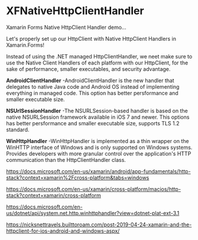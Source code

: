 # XFNativeHttpClientHandler
Xamarin Forms Native HttpClient Handler demo...

Let's properly set up our HttpClient with Native HttpClient Handlers in Xamarin.Forms!

Instead of using the .NET managed HttpClientHandler, we neet make sure to use the Native Client Handlers of each platform with our HttpClient, for the sake of performance, smaller executables, and security advantage.

**AndroidClientHandler**
-AndroidClientHandler is the new handler that delegates to native Java code and Android OS instead of implementing everything in managed code. This option has better persformance and smaller executable size.

**NSUrlSessionHandler**
-The NSURLSession-based handler is based on the native NSURLSession framework available in iOS 7 and newer. This options has better persformance and smaller executable size, supports TLS 1.2 standard.

**WinHttpHandler**
-WinHttpHandler is implemented as a thin wrapper on the WinHTTP interface of Windows and is only supported on Windows systems. Provides developers with more granular control over the application's HTTP communication than the HttpClientHandler class.


https://docs.microsoft.com/en-us/xamarin/android/app-fundamentals/http-stack?context=xamarin%2Fcross-platform&tabs=windows

https://docs.microsoft.com/en-us/xamarin/cross-platform/macios/http-stack?context=xamarin/cross-platform

https://docs.microsoft.com/en-us/dotnet/api/system.net.http.winhttphandler?view=dotnet-plat-ext-3.1

https://nicksnettravels.builttoroam.com/post-2019-04-24-xamarin-and-the-httpclient-for-ios-android-and-windows-aspx/
